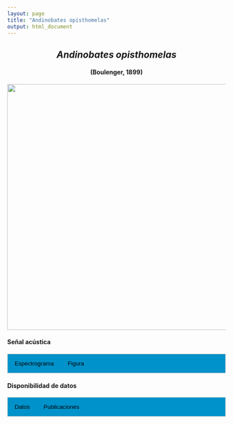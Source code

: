 ```yaml
---
layout: page
title: "Andinobates opisthomelas"
output: html_document
---
```


<style>
/* Simplified CSS for tabs */
.tab {
  overflow: hidden;
  border: 1px solid #ccc;
  background-color: #0092ca;
}
.tab button {
  background-color: inherit;
  float: left;
  border: none;
  cursor: pointer;
  padding: 14px 16px;
  transition: background-color 0.3s;
}
.tab button:hover {
  background-color: #ddd;
}
.tab button.active {
  background-color: #ccc;
}
.tabcontent {
  display: none;
  padding: 6px 12px;
  border: 1px solid #ccc;
  border-top: none;
}
.audio-container {
  margin-bottom: 10px;
}
body h1 {
  display: none;
}
</style>

<script>
function openTab(evt, tabName) {
  document.querySelectorAll('.tabcontent').forEach(tab => tab.style.display = "none");
  document.querySelectorAll('.tablinks').forEach(link => link.classList.remove('active'));
  document.getElementById(tabName).style.display = "block";
  evt.currentTarget.classList.add('active');
}
</script>

<!-- Species presentation -->
<div style="text-align: center;">
  <h2><i>Andinobates opisthomelas</i></h2>
  <h4>(Boulenger, 1899)</h4>
  <img src="{{ site.baseurl }}/images/especie_Andinobates_opisthomelas.png" style="width:15cm;">
</div>

#### Señal acústica

<!-- Tabs section -->
<div class="tab">
  <button class="tablinks" onclick="openTab(event, 'Espectro')">Espectrograma</button>
  <button class="tablinks" onclick="openTab(event, 'fig')">Figura</button>
</div>

<!-- Seccion Espectrograma -->
<div id="Espectro" class="tabcontent" style="text-align: center;">
  <video width="100%" height="auto" controls>
    <source src="{{ site.baseurl }}/Espectrograms/dyna_Andinobates_opisthomelas.mp4" type="video/mp4">
    Tu navegador no soporta el elemento de video.
  </video>
</div>

<!-- Seccion Figura -->
<div id="fig" class="tabcontent" style="text-align: center;">
  <img src="{{ site.baseurl }}/images/spec_Andinobates_opisthomelas.png" style="width:15cm;">
</div>

#### Disponibilidad de datos

<!-- Tabs section -->
<div class="tab">
  <button class="tablinks" onclick="openTab(event, 'dat')">Datos</button>
  <button class="tablinks" onclick="openTab(event, 'pubs')">Publicaciones</button>
</div>

<!-- Seccion Datos -->
<div id="dat" class="tabcontent">
  <p><strong>Disponibles en CSA-IAVH</strong></p>
  <p><a href="http://colecciones.humboldt.org.co/rec/sonidos/IAvH-CSA-34760/IAvH-CSA-34760.wav" target="_blank">IAVH-CSA-34760</a></p>
  <p><a href="http://colecciones.humboldt.org.co/rec/sonidos/IAvH-CSA-34762/IAvH-CSA-34762.wav" target="_blank">IAVH-CSA-34762</a></p>
  <p><a href="http://colecciones.humboldt.org.co/rec/sonidos/IAvH-CSA-3/IAvH-CSA-34763.wav" target="_blank">IAVH-CSA-34763</a></p>
  <p><a href="http://colecciones.humboldt.org.co/rec/sonidos/IAvH-CSA-34765/IAvH-CSA-34765.wav" target="_blank">IAVH-CSA-34765</a></p>

  <p><strong>Disponibles en </strong><a href="https://www.inaturalist.org/observations?sounds&taxon_id=135045" target="_blank">iNaturalist</a></p>
  
  <p><a href="https://static.inaturalist.org/sounds/48803.mp3?1571616401" target="_blank>iNat_obs_</a></p>
  <p><a href="https://static.inaturalist.org/sounds/327127.mp3?1636399406" target="_blank">iNat_obs_</a></p>
  <p><a href="https://static.inaturalist.org/sounds/765147.mp3?1688976288" target="_blank">iNat_obs_</a></p>
  <p><a href="https://static.inaturalist.org/sounds/1122209.mp3?1720220343" target="_blank">iNat_obs_</a></p>
  <p><a href="https://static.inaturalist.org/sounds/1207345.wav?1726941892" target="_blank">iNat_obs_</a></p>
  <p><a href="https://static.inaturalist.org/sounds/1208549.wav?1727025029" target="_blank">iNat_obs_</a></p>
  <p><a href="https://static.inaturalist.org/sounds/1208550.wav?1727025058" target="_blank">iNat_obs_</a></p>
  <p><a href="https://static.inaturalist.org/sounds/1208551.wav?1727025148" target="_blank">iNat_obs_</a></p>
  <p><a href="https://static.inaturalist.org/sounds/1208552.wav?1727025377" target="_blank">iNat_obs_</a></p>
  <p><a href="https://static.inaturalist.org/sounds/1208572.wav?1727026112" target="_blank">iNat_obs_</a></p>
  <p><a href="https://static.inaturalist.org/sounds/1211316.wav?1727299777" target="_blank">iNat_obs_</a></p>
  <p><a href="https://static.inaturalist.org/sounds/1212155.wav?1727372844" target="_blank">iNat_obs_</a></p>

</div>

<!-- Seccion Publicaciones -->
<div id="pubs" class="tabcontent">
  <p><strong>Brown, J.L., Twomey, E., Amezquita, A., de Souza, M.B., Caldwell, J.P., Lötters, S., von May, R., Melo-Sampaio, P.R., Mejia-Vargas, D., Perez-Peña, P., Pepper, M., Poelman, E.H., Sanchez-Rodriguez, M., Summers, K. </strong>2011. A taxonomic revision of the Neotropical poison frog genus <i>Ranitomeya</i> (Amphibia: Dendrobatidae). <i>Zootaxa</i> 3083: 1-120. <a href="https://doi.org/10.11646/zootaxa.3083.1.1" target="_blank">https://doi.org/10.11646/zootaxa.3083.1.1</a></p>
  
  <p><strong>Rivera-Correa, M., Urbina, J., Galeano, S.P., Kahn, T.R. </strong>2016. Andean poison frog <i>Andinobates opisthomelas</i> Boulenger, 1899. In T.R. Kahn, E. La Marca, S. Lötters, J.L. Brown, E. Twomey, and A. Amézquita (Eds.), Aposematic poison frogs (Dendrobatidae) of the Andean countries: Bolivia, Colombia, Ecuador, Perú and Venezuela. Tropical field guide series (pp. 284-289). Arlington, USA: Conservation International.</p>
  
  <p><strong>***</strong><i>El artículo donde se publicó el canto de advertencia no disponibiliza los audios y datos asociados.</i></p>
</div>
